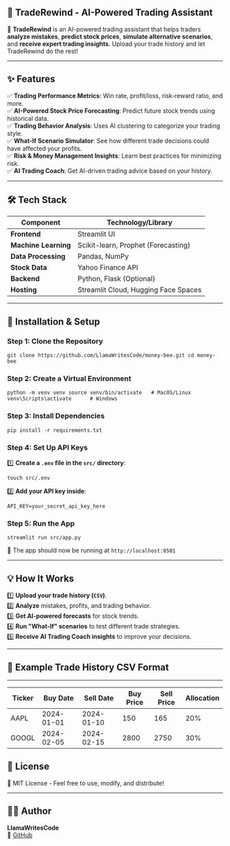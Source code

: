 ## **📜 TradeRewind - AI-Powered Trading Assistant**


🚀 **TradeRewind** is an AI-powered trading assistant that helps traders **analyze mistakes**, **predict stock prices**, **simulate alternative scenarios**, and **receive expert trading insights**. Upload your trade history and let TradeRewind do the rest!

* * * * *

**✨ Features**
--------------

✅ **Trading Performance Metrics**: Win rate, profit/loss, risk-reward ratio, and more.\
✅ **AI-Powered Stock Price Forecasting**: Predict future stock trends using historical data.\
✅ **Trading Behavior Analysis**: Uses AI clustering to categorize your trading style.\
✅ **What-If Scenario Simulator**: See how different trade decisions could have affected your profits.\
✅ **Risk & Money Management Insights**: Learn best practices for minimizing risk.\
✅ **AI Trading Coach**: Get AI-driven trading advice based on your history.

* * * * *


**🛠 Tech Stack**
-----------------

| Component | Technology/Library |
| --- | --- |
| **Frontend** | Streamlit UI |
| **Machine Learning** | Scikit-learn, Prophet (Forecasting) |
| **Data Processing** | Pandas, NumPy |
| **Stock Data** | Yahoo Finance API |
| **Backend** | Python, Flask (Optional) |
| **Hosting** | Streamlit Cloud, Hugging Face Spaces |

* * * * *

**🚀 Installation & Setup**
---------------------------

### **Step 1: Clone the Repository**

`git clone https://github.com/LlamaWritesCode/money-bee.git
cd money-bee`

### **Step 2: Create a Virtual Environment**
`python -m venv venv
source venv/bin/activate   # MacOS/Linux
venv\Scripts\activate      # Windows`

### **Step 3: Install Dependencies**
`pip install -r requirements.txt`

### **Step 4: Set Up API Keys**

1️⃣ **Create a `.env` file in the `src/` directory**:

`touch src/.env`

2️⃣ **Add your API key inside**:

`API_KEY=your_secret_api_key_here`

### **Step 5: Run the App**

`streamlit run src/app.py`

🎉 The app should now be running at `http://localhost:8501`

* * * * *


**💡 How It Works**
-------------------

1️⃣ **Upload your trade history (`CSV`)**.\
2️⃣ **Analyze** mistakes, profits, and trading behavior.\
3️⃣ **Get AI-powered forecasts** for stock trends.\
4️⃣ **Run "What-If" scenarios** to test different trade strategies.\
5️⃣ **Receive AI Trading Coach insights** to improve your decisions.

* * * * *

## 📌 Example Trade History CSV Format
---------------------------------------

| Ticker | Buy Date   | Sell Date  | Buy Price | Sell Price | Allocation |
|--------|-----------|------------|-----------|------------|------------|
| AAPL   | 2024-01-01 | 2024-01-10 | 150       | 165        | 20%        |
| GOOGL  | 2024-02-05 | 2024-02-15 | 2800      | 2750       | 30%        |



**📜 License**
--------------

📝 MIT License - Feel free to use, modify, and distribute!

* * * * *

**👨‍💻 Author**
----------------

**LlamaWritesCode**\
🔗 [GitHub](https://github.com/LlamaWritesCode)

